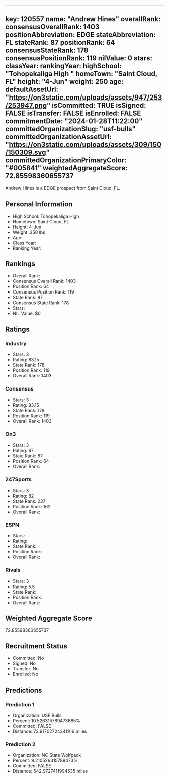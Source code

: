 ---
  key: 120557
  name: "Andrew Hines"
  overallRank: 
  consensusOverallRank: 1403
  positionAbbreviation: EDGE
  stateAbbreviation: FL
  stateRank: 87
  positionRank: 64
  consensusStateRank: 178
  consensusPositionRank: 119
  nilValue: 0
  stars: 
  classYear: 
  rankingYear: 
  highSchool: "Tohopekaliga High "
  homeTown: "Saint Cloud, FL"
  height: "4-Jun"
  weight: 250
  age: 
  defaultAssetUrl: "https://on3static.com/uploads/assets/947/253/253947.png"
  isCommitted: TRUE
  isSigned: FALSE
  isTransfer: FALSE
  isEnrolled: FALSE
  commitmentDate: "2024-01-28T11:22:00"
  committedOrganizationSlug: "usf-bulls"
  committedOrganizationAssetUrl: "https://on3static.com/uploads/assets/309/150/150309.svg"
  committedOrganizationPrimaryColor: "#005841"
  weightedAggregateScore: 72.85598360655737
  ---
  
  Andrew Hines is a EDGE prospect from Saint Cloud, FL.
  
  ## Personal Information
  - High School: Tohopekaliga High 
  - Hometown: Saint Cloud, FL
  - Height: 4-Jun
  - Weight: 250 lbs
  - Age: 
  - Class Year: 
  - Ranking Year: 
  
  ## Rankings
  - Overall Rank: 
  - Consensus Overall Rank: 1403
  - Position Rank: 64
  - Consensus Position Rank: 119
  - State Rank: 87
  - Consensus State Rank: 178
  - Stars: 
  - NIL Value: $0
  
  ## Ratings
  
  ### Industry
  - Stars: 3
  - Rating: 83.15
  - State Rank: 178
  - Position Rank: 119
  - Overall Rank: 1403
  
  ### Consensus
  - Stars: 3
  - Rating: 83.15
  - State Rank: 178
  - Position Rank: 119
  - Overall Rank: 1403
  
  ### On3
  - Stars: 3
  - Rating: 87
  - State Rank: 87
  - Position Rank: 64
  - Overall Rank: 
  
  ### 247Sports
  - Stars: 3
  - Rating: 82
  - State Rank: 237
  - Position Rank: 162
  - Overall Rank: 
  
  ### ESPN
  - Stars: 
  - Rating: 
  - State Rank: 
  - Position Rank: 
  - Overall Rank: 
  
  ### Rivals
  - Stars: 3
  - Rating: 5.5
  - State Rank: 
  - Position Rank: 
  - Overall Rank: 
  
  ## Weighted Aggregate Score
  72.85598360655737
  
  ## Recruitment Status
  - Committed: No
  - Signed: No
  - Transfer: No
  - Enrolled: No
  
  
  
  ## Predictions
  
  ### Prediction 1
  - Organization: USF Bulls
  - Percent: 10.526315789473685%
  - Committed: FALSE
  - Distance: 73.91702724341916 miles
  
  ### Prediction 2
  - Organization: NC State Wolfpack
  - Percent: 9.210526315789473%
  - Committed: FALSE
  - Distance: 542.9727411994535 miles
  